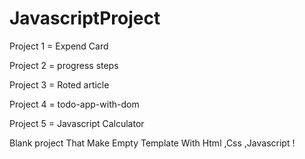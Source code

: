 # JavascriptProject

Project 1 = Expend Card

Project 2 = progress steps

Project 3 = Roted article

Project 4 = todo-app-with-dom

Project 5 = Javascript Calculator

Blank project That Make Empty Template With Html ,Css ,Javascript !
